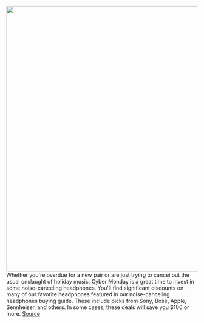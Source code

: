 <img src='https://cdn.vox-cdn.com/thumbor/-sJVYlXhq674vaIFYdDM8Kh5q3c=/0x0:808x532/1200x800/filters:focal(340x202:468x330)/cdn.vox-cdn.com/uploads/chorus_image/image/70177197/Screenshot_2021_11_27_114547.5.jpg' width='700px' /><br/>
Whether you're overdue for a new pair or are just trying to cancel out the usual onslaught of holiday music, Cyber Monday is a great time to invest in some noise-canceling headphones. You'll find significant discounts on many of our favorite headphones featured in our noise-canceling headphones buying guide. These include picks from Sony, Bose, Apple, Sennheiser, and others. In some cases, these deals will save you $100 or more.
<a href='https://www.theverge.com/22796131/black-friday-headphones-2021-deals-cyber-monday'> Source <a/>
